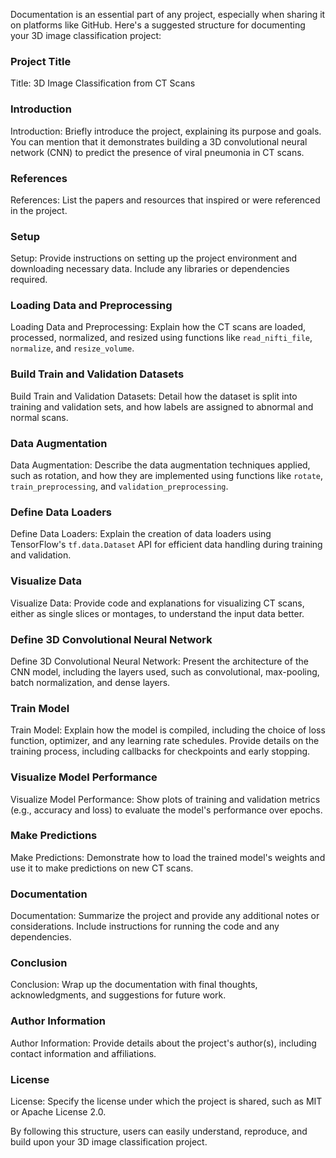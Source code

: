 Documentation is an essential part of any project, especially when sharing it on platforms like GitHub. Here's a suggested structure for documenting your 3D image classification project:

### Project Title
Title: 3D Image Classification from CT Scans

### Introduction
Introduction: Briefly introduce the project, explaining its purpose and goals. You can mention that it demonstrates building a 3D convolutional neural network (CNN) to predict the presence of viral pneumonia in CT scans.

### References
References: List the papers and resources that inspired or were referenced in the project.

### Setup
Setup: Provide instructions on setting up the project environment and downloading necessary data. Include any libraries or dependencies required.

### Loading Data and Preprocessing
Loading Data and Preprocessing: Explain how the CT scans are loaded, processed, normalized, and resized using functions like `read_nifti_file`, `normalize`, and `resize_volume`.

### Build Train and Validation Datasets
Build Train and Validation Datasets: Detail how the dataset is split into training and validation sets, and how labels are assigned to abnormal and normal scans.

### Data Augmentation
Data Augmentation: Describe the data augmentation techniques applied, such as rotation, and how they are implemented using functions like `rotate`, `train_preprocessing`, and `validation_preprocessing`.

### Define Data Loaders
Define Data Loaders: Explain the creation of data loaders using TensorFlow's `tf.data.Dataset` API for efficient data handling during training and validation.

### Visualize Data
Visualize Data: Provide code and explanations for visualizing CT scans, either as single slices or montages, to understand the input data better.

### Define 3D Convolutional Neural Network
Define 3D Convolutional Neural Network: Present the architecture of the CNN model, including the layers used, such as convolutional, max-pooling, batch normalization, and dense layers.

### Train Model
Train Model: Explain how the model is compiled, including the choice of loss function, optimizer, and any learning rate schedules. Provide details on the training process, including callbacks for checkpoints and early stopping.

### Visualize Model Performance
Visualize Model Performance: Show plots of training and validation metrics (e.g., accuracy and loss) to evaluate the model's performance over epochs.

### Make Predictions
Make Predictions: Demonstrate how to load the trained model's weights and use it to make predictions on new CT scans.

### Documentation
Documentation: Summarize the project and provide any additional notes or considerations. Include instructions for running the code and any dependencies.

### Conclusion
Conclusion: Wrap up the documentation with final thoughts, acknowledgments, and suggestions for future work.

### Author Information
Author Information: Provide details about the project's author(s), including contact information and affiliations.

### License
License: Specify the license under which the project is shared, such as MIT or Apache License 2.0.

By following this structure, users can easily understand, reproduce, and build upon your 3D image classification project.
